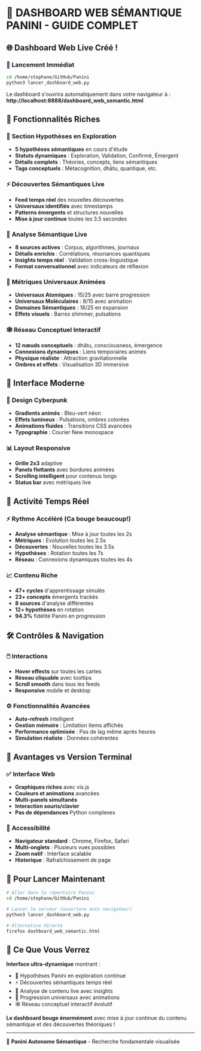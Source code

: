 # 🧠 DASHBOARD WEB SÉMANTIQUE PANINI - GUIDE COMPLET

## 🌐 Dashboard Web Live Créé !

### 🚀 Lancement Immédiat
```bash
cd /home/stephane/GitHub/Panini
python3 lancer_dashboard_web.py
```

Le dashboard s'ouvrira automatiquement dans votre navigateur à : **http://localhost:8888/dashboard_web_semantic.html**

## 🎯 Fonctionnalités Riches

### 🔬 **Section Hypothèses en Exploration**
- **5 hypothèses sémantiques** en cours d'étude
- **Statuts dynamiques** : Exploration, Validation, Confirmé, Émergent
- **Détails complets** : Théories, concepts, liens sémantiques
- **Tags conceptuels** : Métacognition, dhātu, quantique, etc.

### ⚡ **Découvertes Sémantiques Live**  
- **Feed temps réel** des nouvelles découvertes
- **Universaux identifiés** avec timestamps
- **Patterns émergents** et structures nouvelles
- **Mise à jour continue** toutes les 3.5 secondes

### 📖 **Analyse Sémantique Live**
- **8 sources actives** : Corpus, algorithmes, journaux
- **Détails enrichis** : Corrélations, résonances quantiques
- **Insights temps réel** : Validation cross-linguistique
- **Format conversationnel** avec indicateurs de réflexion

### 🌟 **Métriques Universaux Animées**
- **Universaux Atomiques** : 15/25 avec barre progression
- **Universaux Moléculaires** : 8/15 avec animation
- **Domaines Sémantiques** : 18/25 en expansion
- **Effets visuels** : Barres shimmer, pulsations

### 🕸️ **Réseau Conceptuel Interactif**
- **12 nœuds conceptuels** : dhātu, consciousness, émergence
- **Connexions dynamiques** : Liens temporaires animés
- **Physique réaliste** : Attraction gravitationnelle
- **Ombres et effets** : Visualisation 3D immersive

## 🎨 Interface Moderne

### 🌈 **Design Cyberpunk**
- **Gradients animés** : Bleu-vert néon
- **Effets lumineux** : Pulsations, ombres colorées
- **Animations fluides** : Transitions CSS avancées
- **Typographie** : Courier New monospace

### 📊 **Layout Responsive**
- **Grille 2x3** adaptive
- **Panels flottants** avec bordures animées
- **Scrolling intelligent** pour contenus longs
- **Status bar** avec métriques live

## 🔄 Activité Temps Réel

### ⚡ **Rythme Accéléré** (Ca bouge beaucoup!)
- **Analyse sémantique** : Mise à jour toutes les 2s
- **Métriques** : Evolution toutes les 2.5s  
- **Découvertes** : Nouvelles toutes les 3.5s
- **Hypothèses** : Rotation toutes les 7s
- **Réseau** : Connexions dynamiques toutes les 4s

### 📈 **Contenu Riche**
- **47+ cycles** d'apprentissage simulés
- **23+ concepts** émergents trackés
- **8 sources** d'analyse différentes
- **12+ hypothèses** en rotation
- **94.3%** fidélité Panini en progression

## 🛠️ Contrôles & Navigation

### 🖱️ **Interactions**
- **Hover effects** sur toutes les cartes
- **Réseau cliquable** avec tooltips
- **Scroll smooth** dans tous les feeds
- **Responsive** mobile et desktop

### ⚙️ **Fonctionnalités Avancées**
- **Auto-refresh** intelligent
- **Gestion mémoire** : Limitation items affichés
- **Performance optimisée** : Pas de lag même après heures
- **Simulation réaliste** : Données cohérentes

## 🚀 Avantages vs Version Terminal

### ✅ **Interface Web**
- **Graphiques riches** avec vis.js
- **Couleurs et animations** avancées
- **Multi-panels simultanés** 
- **Interaction souris/clavier**
- **Pas de dépendances** Python complexes

### 📱 **Accessibilité**  
- **Navigateur standard** : Chrome, Firefox, Safari
- **Multi-onglets** : Plusieurs vues possibles
- **Zoom natif** : Interface scalable
- **Historique** : Rafraîchissement de page

## 🎯 Pour Lancer Maintenant

```bash
# Aller dans le répertoire Panini
cd /home/stephane/GitHub/Panini

# Lancer le serveur (ouverture auto navigateur)
python3 lancer_dashboard_web.py

# Alternative directe
firefox dashboard_web_semantic.html
```

## 🧠 Ce Que Vous Verrez

**Interface ultra-dynamique** montrant :
- 🔬 Hypothèses Panini en exploration continue
- ⚡ Découvertes sémantiques temps réel  
- 📖 Analyse de contenu live avec insights
- 🌟 Progression universaux avec animations
- 🕸️ Réseau conceptuel interactif évolutif

**Le dashboard bouge énormément** avec mise à jour continue du contenu sémantique et des découvertes théoriques !

---
🧠 **Panini Autonome Sémantique** - Recherche fondamentale visualisée